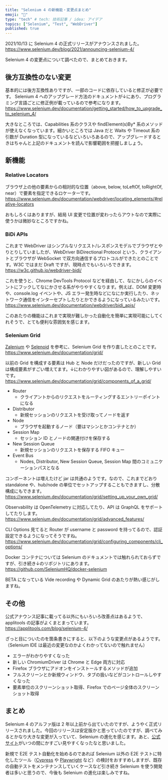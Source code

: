 ```yaml
---
title: "Selenium 4 の新機能・変更点まとめ"
emoji: "🤖"
type: "tech" # tech: 技術記事 / idea: アイデア
topics: ["Selenium", "Test", "WebDriver"]
published: true
---
```


2021/10/13 に Selenium 4 の正式リリースがアナウンスされました。
https://www.selenium.dev/blog/2021/announcing-selenium-4/

Selenium 4 の変更点について調べたので、まとめておきます。

## 後方互換性のない変更

基本的には後方互換性ありですが、一部のコードに依存していると修正が必要です。
Selenium 4 へのアップグレード方法のドキュメントが↓にあり、プログラミング言語ごとに修正例が載っているので参考になります。
https://www.selenium.dev/documentation/getting_started/how_to_upgrade_to_selenium_4/

大きなところでは、Capabilities 系のクラスや findElement(s)By* 系のメソッドが使えなくなっています。細かいところでは Java だと Waits や Timeout 系の引数が Duration 型になっているなどいろいろあるので、アップグレードするときはちゃんと上記のドキュメントを読んで影響範囲を把握しましょう。

## 新機能

### Relative Locators

ブラウザ上の他の要素からの相対的な位置（above, below, toLeftOf, toRightOf, near）で要素を指定できるロケーターです。
https://www.selenium.dev/documentation/webdriver/locating_elements/#relative-locators

おもしろくはありますが、結局 UI 変更で位置が変わったらアウトなので実際に使うかは微妙なところですかね。

### BiDi APIs

これまで WebDriver はシンプルなリクエスト/レスポンスモデルでブラウザとやりとりしていましたが、WebDriver BiDirectional Protocol という、クライアントとブラウザが WebSocket で双方向通信するプロトコルができたとのことです。W3C ではまだ Draft ですが、現時点でもいろいろできます。
https://w3c.github.io/webdriver-bidi/

これを使うと、Chrome DevTools Protocol などを経由して、なにかしらのイベントにフックしてなにかさせる系がやりやすくなります。例えば、DOM 変更時や、console.log イベントや、JS エラー発生時などになにか実行したり、ネットワーク通信をインターセプトしたりとかできるようになっているみたいです。
https://www.selenium.dev/documentation/webdriver/bidi_apis/

このあたりの機能はこれまで実現が難しかった自動化を簡単に実現可能にしてくれそうで、とても便利な雰囲気を感じます。

### Selenium Grid

[Zalenium](https://github.com/zalando/zalenium) や [Selenoid](https://github.com/aerokube/selenoid) を参考に、Selenium Grid を作り直したとのことです。
https://www.selenium.dev/documentation/grid/

以前の Grid を構成する要素は Hub と Node だけだったのですが、新しい Grid は構成要素がすごい増えてます。↓にわかりやすい図があるので、理解しやすいです。
https://www.selenium.dev/documentation/grid/components_of_a_grid/

- Router
    - クライアントからのリクエストをルーティングするエントリーポイントになる
- Distributor
    - 新規セッションのリクエストを受け取ってノードを返す
- Node
    - ブラウザを起動するノード（要はマシンとかコンテナとか）
- Session Map
    - セッション ID とノードの関連付けを保存する
- New Session Queue
    - 新規セッションのリクエストを保存する FIFO キュー
- Event Bus
    - Nodes, Distributor, New Session Queue, Session Map 間のコミュニケーションパスとなる

コンポーネントは増えたけど jar は共通のようです。なので、これまでどおり standalone や、hub/node の単位でセットアップすることもできますし、分散構成にもできます。
https://www.selenium.dev/documentation/grid/setting_up_your_own_grid/

Observability は OpenTelemetry に対応してたり、API は GraphQL をサポートしてたりします。
https://www.selenium.dev/documentation/grid/advanced_features/

CLI Options 見てると Router が username と password を持ってるので、認証設定できるようになってそうですね。
https://www.selenium.dev/documentation/grid/configuring_components/cli_options/

Docker コンテナについては Selenium のドキュメントでは触れられておらずですが、引き続き↓のリポジトリにあります。
https://github.com/SeleniumHQ/docker-selenium

BETA になっている Vide recording や Dynamic Grid のあたりが熱い感じがしますね。

## その他

公式アナウンス記事に載ってる以外にもいろいろ改善点はあるようで、applitools の記事がよくまとまっています。
https://applitools.com/blog/selenium-4/

ざっと目についたのを箇条書きにすると、以下のような変更点があるようです。（Selenium IDE は最近の変更なのかよくわかってないので触れません）

- エラーがわかりやすくなった
- 新しい ChromiumDriver は Chrome と Edge 両方に対応
- Firefox ブラウザにアドオンをインストールするメソッドが追加
- フルスクリーンとか新規ウィンドウ、タブの扱いなどがコントロールしやすくなった
- 要素単位のスクリーンショット取得、Firefox でのページ全体のスクリーンショット取得

## まとめ

Selenium 4 のアルファ版は 2 年以上前から出ていたのですが、ようやく正式リリースされました。今回のリリースは安定版かと思っていたのですが、調べてみるとかなり大きな変更が入っていて、Selenium の進化を感じます。あと、[公式サイト](https://www.selenium.dev/)がいつの間にかすごい見やすくなったなと思いました。

新規で E2E テスト自動化を始めるのであれば Selenium 以外の E2E テストに特化したツール（[Cypress](https://github.com/cypress-io/cypress) や [Playwright](https://github.com/microsoft/playwright) など）の検討をおすすめしますが、既存の自動テストをメンテナンスしていくケースなど引き続き Selenium を使う開発者は多いと思うので、今後も Selenium の進化は楽しみですね。
